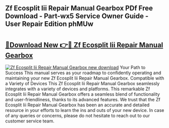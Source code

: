 ## Zf Ecosplit Iii Repair Manual Gearbox PDf Free Download - Part-wx5 Service Owner Guide - User Repair Edition phMUw

# <h2><a href="http://bc68012.oget.top/?id=Zf+Ecosplit+Iii+Repair+Manual+Gearbox">🔗Download New 👉🔴 Zf Ecosplit Iii Repair Manual Gearbox</a></h2>

[![Zf Ecosplit Iii Repair Manual Gearbox new download](https://i.imgur.com/5g1atiW.png)](http://bc68012.oget.top/?id=Zf+Ecosplit+Iii+Repair+Manual+Gearbox)
Your Path to Success This manual serves as your roadmap to confidently operating and maintaining your new Zf Ecosplit Iii Repair Manual Gearbox. Compatible with a Variety of Devices This Zf Ecosplit Iii Repair Manual Gearbox seamlessly integrates with a variety of devices and platforms. This remarkable Zf Ecosplit Iii Repair Manual Gearbox offers a seamless blend of functionality and user-friendliness, thanks to its advanced features. We trust that the Zf Ecosplit Iii Repair Manual Gearbox has been an accurate and detailed resource in your efforts to learn the ins and outs of your new device. In case of any queries or concerns, please do not hesitate to reach out to our customer service team.

